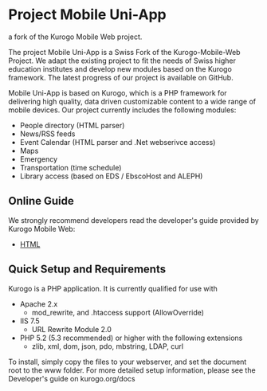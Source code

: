 # Project Mobile Uni-App
a fork of the Kurogo Mobile Web project.

The project Mobile Uni-App is a Swiss Fork of the Kurogo-Mobile-Web Project. We adapt the existing project to fit the needs of Swiss higher education institutes and develop new modules based on the Kurogo framework. The latest progress of our project is available on GitHub.

Mobile Uni-App is based on Kurogo, which is a PHP framework for delivering high quality, data driven customizable content to a wide
range of mobile devices. Our project currently includes the following modules:

* People directory (HTML parser)
* News/RSS feeds
* Event Calendar (HTML parser and .Net webserivce access)
* Maps
* Emergency
* Transportation (time schedule)
* Library access (based on EDS / EbscoHost and ALEPH)


## Online Guide

We strongly recommend developers read the developer's guide provided by Kurogo Mobile Web:

* [HTML](http://kurogo.org/docs/mw/)

## Quick Setup and Requirements

Kurogo is a PHP application. It is currently qualified for use with

* Apache 2.x
    * mod_rewrite, and .htaccess support (AllowOverride)
* IIS 7.5
   * URL Rewrite Module 2.0
* PHP 5.2 (5.3 recommended) or higher with the following extensions
    * zlib, xml, dom, json, pdo, mbstring, LDAP, curl

To install, simply copy the files to your webserver, and set the document root to the www
folder. For more detailed setup information, please see the Developer's guide on kurogo.org/docs
